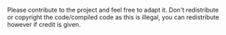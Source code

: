 Please contribute to the project and feel free to adapt it. Don't redistribute or copyright the code/compiled code as this is illegal, you can redistribute however if credit is given.
